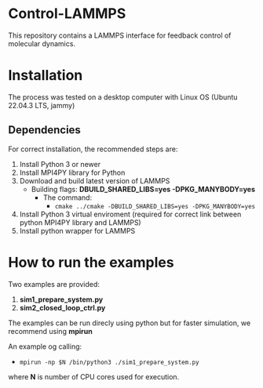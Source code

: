 # Control-LAMMPS
This repository contains a LAMMPS interface for feedback control of molecular dynamics.


# Installation
The process was tested on a desktop computer with Linux OS (Ubuntu 22.04.3 LTS, jammy)

## Dependencies

For correct installation, the recommended steps are:

1) Install Python 3 or newer
2) Install MPI4PY library for Python
3) Download and build latest version of LAMMPS 
    - Building flags: **DBUILD_SHARED_LIBS=yes -DPKG_MANYBODY=yes**
        - The command:
            - ` cmake ../cmake -DBUILD_SHARED_LIBS=yes -DPKG_MANYBODY=yes `
4) Install Python 3 virtual enviroment (required for correct link between python MPI4PY library and LAMMPS)
5) Install python wrapper for LAMMPS

# How to run the examples

Two examples are provided:

1) **sim1_prepare_system.py**
2) **sim2_closed_loop_ctrl.py**


The examples can be run direcly using python but for faster simulation, we recommend using **mpirun**

An example og calling:
- ` mpirun -np $N /bin/python3 ./sim1_prepare_system.py `

where **N** is number of CPU cores used for execution.